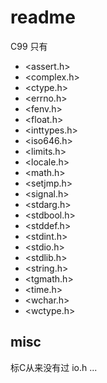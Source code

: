 # readme


C99 只有 
- <assert.h> 
- <complex.h> 
- <ctype.h> 
- <errno.h> 
- <fenv.h>
- <float.h>
- <inttypes.h>
- <iso646.h> 
- <limits.h> 
- <locale.h> 
- <math.h> 
- <setjmp.h> 
- <signal.h> 
- <stdarg.h> 
- <stdbool.h> 
- <stddef.h>
- <stdint.h>
- <stdio.h>
- <stdlib.h>
- <string.h>
- <tgmath.h>
- <time.h>
- <wchar.h>
- <wctype.h>

## misc
标C从来没有过 io.h ...